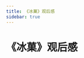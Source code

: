```yaml
---
title: 《冰菓》观后感
sidebar: true
---
```


# 《冰菓》观后感

<ClientOnly>
<title-pv/>
</ClientOnly>


<ClientOnly>
  <leave/>
</ClientOnly/>